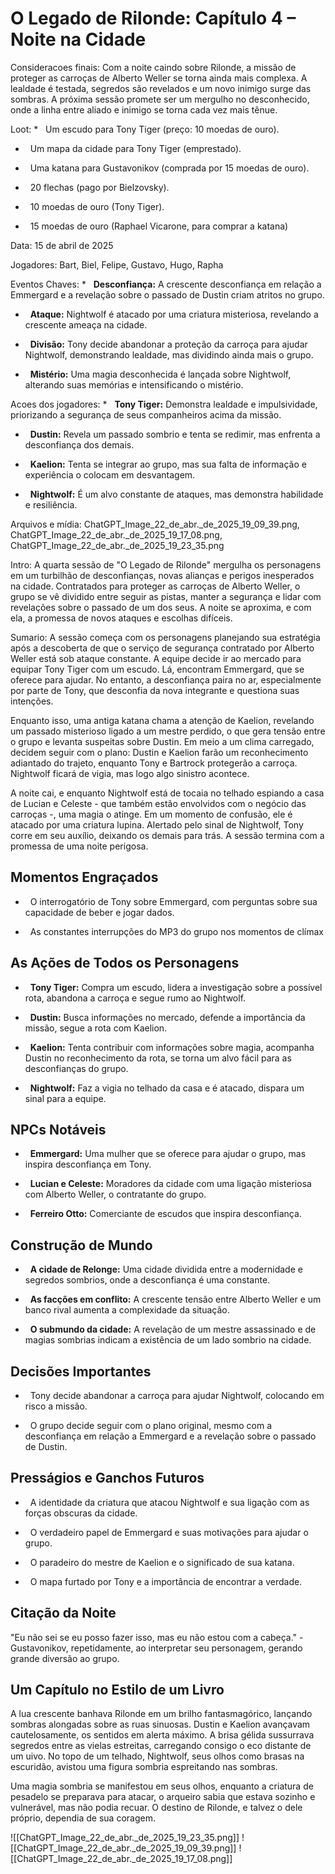 # O Legado de Rilonde: Capítulo 4 – Noite na Cidade

  

Consideracoes finais: Com a noite caindo sobre Rilonde, a missão de proteger as carroças de Alberto Weller se torna ainda mais complexa. A lealdade é testada, segredos são revelados e um novo inimigo surge das sombras. A próxima sessão promete ser um mergulho no desconhecido, onde a linha entre aliado e inimigo se torna cada vez mais tênue.

Loot: *   Um escudo para Tony Tiger (preço: 10 moedas de ouro).

*   Um mapa da cidade para Tony Tiger (emprestado).

*   Uma katana para Gustavonikov (comprada por 15 moedas de ouro).

*   20 flechas (pago por Bielzovsky).
 
*   10 moedas de ouro (Tony Tiger).

*   15 moedas de ouro (Raphael Vicarone, para comprar a katana)

Data: 15 de abril de 2025

Jogadores: Bart, Biel, Felipe, Gustavo, Hugo, Rapha

Eventos Chaves: *   **Desconfiança:** A crescente desconfiança em relação a Emmergard e a revelação sobre o passado de Dustin criam atritos no grupo.

*   **Ataque:** Nightwolf é atacado por uma criatura misteriosa, revelando a crescente ameaça na cidade.

*   **Divisão:** Tony decide abandonar a proteção da carroça para ajudar Nightwolf, demonstrando lealdade, mas dividindo ainda mais o grupo.

*   **Mistério:** Uma magia desconhecida é lançada sobre Nightwolf, alterando suas memórias e intensificando o mistério.

Acoes dos jogadores: *   **Tony Tiger:** Demonstra lealdade e impulsividade, priorizando a segurança de seus companheiros acima da missão.

*   **Dustin:** Revela um passado sombrio e tenta se redimir, mas enfrenta a desconfiança dos demais.

*   **Kaelion:** Tenta se integrar ao grupo, mas sua falta de informação e experiência o colocam em desvantagem.

*   **Nightwolf:** É um alvo constante de ataques, mas demonstra habilidade e resiliência.

Arquivos e mídia: ChatGPT_Image_22_de_abr._de_2025_19_09_39.png, ChatGPT_Image_22_de_abr._de_2025_19_17_08.png, ChatGPT_Image_22_de_abr._de_2025_19_23_35.png

Intro: A quarta sessão de "O Legado de Rilonde" mergulha os personagens em um turbilhão de desconfianças, novas alianças e perigos inesperados na cidade. Contratados para proteger as carroças de Alberto Weller, o grupo se vê dividido entre seguir as pistas, manter a segurança e lidar com revelações sobre o passado de um dos seus. A noite se aproxima, e com ela, a promessa de novos ataques e escolhas difíceis.

Sumario: A sessão começa com os personagens planejando sua estratégia após a descoberta de que o serviço de segurança contratado por Alberto Weller está sob ataque constante. A equipe decide ir ao mercado para equipar Tony Tiger com um escudo. Lá, encontram Emmergard, que se oferece para ajudar. No entanto, a desconfiança paira no ar, especialmente por parte de Tony, que desconfia da nova integrante e questiona suas intenções.

  

Enquanto isso, uma antiga katana chama a atenção de Kaelion, revelando um passado misterioso ligado a um mestre perdido, o que gera tensão entre o grupo e levanta suspeitas sobre Dustin. Em meio a um clima carregado, decidem seguir com o plano: Dustin e Kaelion farão um reconhecimento adiantado do trajeto, enquanto Tony e Bartrock protegerão a carroça. Nightwolf ficará de vigia, mas logo algo sinistro acontece.

  

A noite cai, e enquanto Nightwolf está de tocaia no telhado espiando a casa de Lucian e Celeste - que também estão envolvidos com o negócio das carroças -, uma magia o atinge. Em um momento de confusão, ele é atacado por uma criatura lupina. Alertado pelo sinal de Nightwolf, Tony corre em seu auxílio, deixando os demais para trás. A sessão termina com a promessa de uma noite perigosa.

  

## Momentos Engraçados

  

*   O interrogatório de Tony sobre Emmergard, com perguntas sobre sua capacidade de beber e jogar dados.

*   As constantes interrupções do MP3 do grupo nos momentos de clímax

  

## As Ações de Todos os Personagens

  

*   **Tony Tiger:** Compra um escudo, lidera a investigação sobre a possível rota, abandona a carroça e segue rumo ao Nightwolf.

*   **Dustin:** Busca informações no mercado, defende a importância da missão, segue a rota com Kaelion.

*   **Kaelion:** Tenta contribuir com informações sobre magia, acompanha Dustin no reconhecimento da rota, se torna um alvo fácil para as desconfianças do grupo.

*   **Nightwolf:** Faz a vigia no telhado da casa e é atacado, dispara um sinal para a equipe.

  

## NPCs Notáveis

  

*   **Emmergard:** Uma mulher que se oferece para ajudar o grupo, mas inspira desconfiança em Tony.

*   **Lucian e Celeste:** Moradores da cidade com uma ligação misteriosa com Alberto Weller, o contratante do grupo.

*   **Ferreiro Otto:** Comerciante de escudos que inspira desconfiança.

  

## Construção de Mundo

  

*   **A cidade de Relonge:** Uma cidade dividida entre a modernidade e segredos sombrios, onde a desconfiança é uma constante.

*   **As facções em conflito:** A crescente tensão entre Alberto Weller e um banco rival aumenta a complexidade da situação.

*   **O submundo da cidade:** A revelação de um mestre assassinado e de magias sombrias indicam a existência de um lado sombrio na cidade.

  

## Decisões Importantes

  

*   Tony decide abandonar a carroça para ajudar Nightwolf, colocando em risco a missão.

*   O grupo decide seguir com o plano original, mesmo com a desconfiança em relação a Emmergard e a revelação sobre o passado de Dustin.

  

## Presságios e Ganchos Futuros

  

*   A identidade da criatura que atacou Nightwolf e sua ligação com as forças obscuras da cidade.

*   O verdadeiro papel de Emmergard e suas motivações para ajudar o grupo.

*   O paradeiro do mestre de Kaelion e o significado de sua katana.

*   O mapa furtado por Tony e a importância de encontrar a verdade.

  

## Citação da Noite

  

"Eu não sei se eu posso fazer isso, mas eu não estou com a cabeça." - Gustavonikov, repetidamente, ao interpretar seu personagem, gerando grande diversão ao grupo.

  

## Um Capítulo no Estilo de um Livro

  

A lua crescente banhava Rilonde em um brilho fantasmagórico, lançando sombras alongadas sobre as ruas sinuosas. Dustin e Kaelion avançavam cautelosamente, os sentidos em alerta máximo. A brisa gélida sussurrava segredos entre as vielas estreitas, carregando consigo o eco distante de um uivo. No topo de um telhado, Nightwolf, seus olhos como brasas na escuridão, avistou uma figura sombria espreitando nas sombras.

  

Uma magia sombria se manifestou em seus olhos, enquanto a criatura de pesadelo se preparava para atacar, o arqueiro sabia que estava sozinho e vulnerável, mas não podia recuar. O destino de Rilonde, e talvez o dele próprio, dependia de sua coragem.

![[ChatGPT_Image_22_de_abr._de_2025_19_23_35.png]]
![[ChatGPT_Image_22_de_abr._de_2025_19_09_39.png]]
![[ChatGPT_Image_22_de_abr._de_2025_19_17_08.png]]